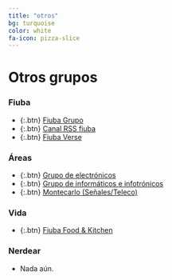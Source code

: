 ```yaml
---
title: "otros"
bg: turquoise
color: white
fa-icon: pizza-slice
---
```

# Otros grupos

### Fiuba


*  {:.btn} [Fiuba Grupo](https://www.proyl.com/Z0P70nzQg)
*  {:.btn} [Canal RSS fiuba](http://t.me/FIUBA_Noticias)
*  {:.btn} [Fiuba Verse](https://www.proyl.com/g92AxYcK1)

### Áreas

* {:.btn}  [Grupo de electrónicos](https://www.proyl.com/XYcy5L7c9)
* {:.btn}  [Grupo de informáticos e infotrónicos](https://www.proyl.com/3wVdzLT25)
* {:.btn}  [Montecarlo (Señales/Teleco)](https://www.proyl.com/5rYT1kiY9)

### Vida

* {:.btn}  [Fiuba Food & Kitchen](https://www.proyl.com/P1Moi43Wc)

### Nerdear

* Nada aún.